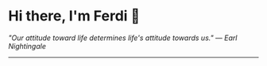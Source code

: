 <h1>Hi there, I'm Ferdi 👋</h1>

<p><em>
  "Our attitude toward life determines life's attitude towards us." — Earl Nightingale
</em></p>

---
